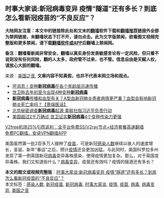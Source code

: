  <h2>时事大家谈:新冠病毒变异 疫情“隧道”还有多长？到底怎么看新冠疫苗的“不良反应”？</h2> <p class="notice"><b>大陆网友注意：本文中的链接除此处和文末的<a href="https://github.com/bannedbook/fanqiang" >翻墙</a>软件下载和<a href="https://github.com/killgcd/justmysocks/blob/master/README.md">翻墙推荐</a>链接外全部为禁网链接，未翻墙状态下打不开，请勿点击。此为文字版禁闻，欲看图文视频完整版和更多禁闻，请下载<a href="https://github.com/bannedbook/fanqiang">翻墙软件或APP</a>后翻墙上禁闻网。</p><p>备注：翻墙看新闻非常安全，翻墙以真实身份发表敏感言论有一定风险，但只看不说则没有任何风险，翻的人太多，政府管不过来，也不管。信息自由是天赋人权，请放心大胆的翻墙。</b></p>  <div class="entry"> <p>来源：<a href="https://www.bannedbook.org/bnews/tag/%e7%be%8e%e5%9b%bd%e4%b9%8b%e9%9f%b3/" class="st_tag internal_tag" rel="tag" title="标签 美国之音 下的日志">美国之音</a>, <strong>文章内容不知真假，也并不代表本网立场和观点。</strong></p> <p><figure></figure> </p>  <p><figure class="op-interactive"></figure> </p> <ul class='op-related-articles' title='相关阅读'> <li><a href='https://www.bannedbook.org/bnews/cnnews/20210102/1459732.html' target='_blank'>坏消息！变种<b>新冠病毒</b>在各个年龄层迅速传播</a></li> <li><a href='https://www.bannedbook.org/bnews/baitai/20210102/1459675.html' target='_blank'>世卫称去年初至今出现4种变种<b>新冠病毒</b></a></li> <li><a href='https://www.bannedbook.org/bnews/bannedvideo/20210102/1459526.html' target='_blank'><b>新冠病毒</b>传播和血型有关？A型血新冠肺炎患者病情更严重？血型会影响新冠肺炎死亡率吗？【景端医话】</a></li> <li><a href='https://www.bannedbook.org/bnews/headline/20210102/1459487.html' target='_blank'>北京秘密调查<b>新冠病毒</b>起源 美联社指习近平负责行动</a></li> <li><a href='https://www.bannedbook.org/bnews/worldnews/usa/20210102/1459413.html' target='_blank'>美国超过2千万确诊 世卫证实<b>新冠病毒</b>4个变种传染力更强</a></li> </ul> <p class="texttj"> <a href="https://github.com/bannedbook/fanqiang/wiki/V2ray%E6%9C%BA%E5%9C%BA" target="_blank">V2free机场25%引荐返利：全平台免费SS/V2ray节点+经济套餐高速翻墙</a><br/> <a href="https://github.com/bannedbook/fanqiang/wiki/%E7%A6%81%E9%97%BB%E7%BD%91%E5%AE%89%E5%8D%93%E7%BF%BB%E5%A2%99%E6%96%B0%E9%97%BBAPP" target="_blank">免费PC翻墙、安卓VPN翻墙APP</a></p><p >美国虽然第一批2百多万人接种了<a href="https://www.bannedbook.org/bnews/tag/%e7%96%ab%e8%8b%97/" class="st_tag internal_tag" rel="tag" title="标签 疫苗 下的日志">疫苗</a>，可是新冠<a href="https://www.bannedbook.org/bnews/tag/%E6%84%9F%E6%9F%93%E4%BA%BA%E6%95%B0/" class="st_tag internal_tag" rel="tag" title="标签 感染人数 下的日志">感染人数</a>继续以骇人的速度增长，圣诞、新年“春运”之后，预计<a href="https://www.bannedbook.org/bnews/tag/%E7%96%AB%E6%83%85/" class="st_tag internal_tag" rel="tag" title="标签 疫情 下的日志">疫情</a>还会更加凶猛。与此同时，美国科罗拉多州发现了第一例英国新冠<a href="https://www.bannedbook.org/bnews/tag/%e7%97%85%e6%af%92/" class="st_tag internal_tag" rel="tag" title="标签 病毒 下的日志">病毒</a>变异毒株感染，使得疫情更加复杂。那么，对于英国变异毒株，我们又知道些什么？<a href="https://www.bannedbook.org/bnews/tag/%E7%97%85%E6%AF%92%E5%8F%98%E5%BC%82/" class="st_tag internal_tag" rel="tag" title="标签 病毒变异 下的日志">病毒变异</a>，疫苗还有效吗？疫情的隧道还有多长？</p> <a name='sharetosocial'></a>       <div><b>本文的图文或视频完整版</b>：<a href='https://www.bannedbook.org/bnews/comments/20210102/1459857.html'>时事大家谈:新冠病毒变异 疫情“隧道”还有多长？到底怎么看新冠疫苗的“不良反应”？</a></div>  </div><!--END ENTRY--> <div class="postfooter"> <div>本文标签：<a href="https://www.bannedbook.org/bnews/tag/%E6%84%9F%E6%9F%93%E4%BA%BA%E6%95%B0/" rel="tag">感染人数</a>, <a href="https://www.bannedbook.org/bnews/tag/%e6%96%b0%e5%86%a0%e7%96%ab%e8%8b%97/" rel="tag">新冠疫苗</a>, <a href="https://www.bannedbook.org/bnews/tag/%e6%96%b0%e5%86%a0%e7%97%85%e6%af%92/" rel="tag">新冠病毒</a>, <a href="https://www.bannedbook.org/bnews/tag/%e6%97%b6%e4%ba%8b%e5%a4%a7%e5%ae%b6%e8%b0%88/" rel="tag">时事大家谈</a>, <a href="https://www.bannedbook.org/bnews/tag/%E7%96%AB%E6%83%85/" rel="tag">疫情</a>, <a href="https://www.bannedbook.org/bnews/tag/%e7%96%ab%e8%8b%97/" rel="tag">疫苗</a>, <a href="https://www.bannedbook.org/bnews/tag/%e7%97%85%e6%af%92/" rel="tag">病毒</a>, <a href="https://www.bannedbook.org/bnews/tag/%E7%97%85%E6%AF%92%E5%8F%98%E5%BC%82/" rel="tag">病毒变异</a>, <a href="https://www.bannedbook.org/bnews/tag/%e7%be%8e%e5%9b%bd%e4%b9%8b%e9%9f%b3/" rel="tag">美国之音</a></div>  </div><!--END POSTFOOTER--> 